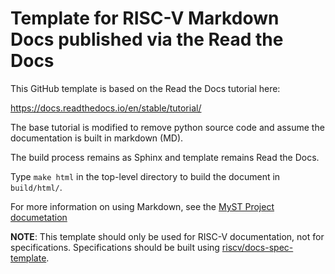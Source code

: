 # Template for RISC-V Markdown Docs published via the Read the Docs

This GitHub template is based on the Read the Docs tutorial
here:

https://docs.readthedocs.io/en/stable/tutorial/

The base tutorial is modified to remove python source code
and assume the documentation is built in markdown (MD).

The build process remains as Sphinx and template remains Read the Docs.

Type `make html` in the top-level directory to build the document in `build/html/`.

For more information on using Markdown, see the
[MyST Project documetation](https://myst-parser.readthedocs.io/en/latest/index.html)

**NOTE**: This template should only be used for RISC-V documentation, not for specifications.  Specifications should be built using [riscv/docs-spec-template](https://github.com/riscv/docs-spec-template).
